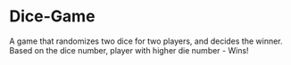 # Dice-Game
A game that randomizes two dice for two players, and decides the winner. Based on the dice number, player with higher die number - Wins!
